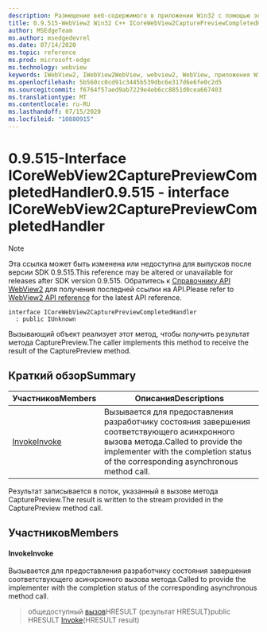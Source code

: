 ```yaml
---
description: Размещение веб-содержимого в приложении Win32 с помощью элемента управления Microsoft Edge WebView2
title: 0.9.515-WebView2 Win32 C++ ICoreWebView2CapturePreviewCompletedHandler
author: MSEdgeTeam
ms.author: msedgedevrel
ms.date: 07/14/2020
ms.topic: reference
ms.prod: microsoft-edge
ms.technology: webview
keywords: IWebView2, IWebView2WebView, webview2, WebView, приложения Win32, Win32, EDGE, ICoreWebView2, ICoreWebView2Controller, элемент управления "веб-браузер", HTML Edge
ms.openlocfilehash: 5b560cc0cd91c3445b539dbc6e317d6e6fe0c2d5
ms.sourcegitcommit: f6764f57aed9ab7229e4eb6cc8851d0cea667403
ms.translationtype: MT
ms.contentlocale: ru-RU
ms.lasthandoff: 07/15/2020
ms.locfileid: "10880915"
---
```

# <span data-ttu-id="404ae-104">0.9.515-Interface ICoreWebView2CapturePreviewCompletedHandler</span><span class="sxs-lookup"><span data-stu-id="404ae-104">0.9.515 - interface ICoreWebView2CapturePreviewCompletedHandler</span></span> 

> [!NOTE]
> <span data-ttu-id="404ae-105">Эта ссылка может быть изменена или недоступна для выпусков после версии SDK 0.9.515.</span><span class="sxs-lookup"><span data-stu-id="404ae-105">This reference may be altered or unavailable for releases after SDK version 0.9.515.</span></span> <span data-ttu-id="404ae-106">Обратитесь к [Справочнику API WebView2](../../../webview2-api-reference.md) для получения последней ссылки на API.</span><span class="sxs-lookup"><span data-stu-id="404ae-106">Please refer to [WebView2 API reference](../../../webview2-api-reference.md) for the latest API reference.</span></span>

```
interface ICoreWebView2CapturePreviewCompletedHandler
  : public IUnknown
```

<span data-ttu-id="404ae-107">Вызывающий объект реализует этот метод, чтобы получить результат метода CapturePreview.</span><span class="sxs-lookup"><span data-stu-id="404ae-107">The caller implements this method to receive the result of the CapturePreview method.</span></span>

## <span data-ttu-id="404ae-108">Краткий обзор</span><span class="sxs-lookup"><span data-stu-id="404ae-108">Summary</span></span>

 <span data-ttu-id="404ae-109">Участников</span><span class="sxs-lookup"><span data-stu-id="404ae-109">Members</span></span>                        | <span data-ttu-id="404ae-110">Описания</span><span class="sxs-lookup"><span data-stu-id="404ae-110">Descriptions</span></span>
--------------------------------|---------------------------------------------
[<span data-ttu-id="404ae-111">Invoke</span><span class="sxs-lookup"><span data-stu-id="404ae-111">Invoke</span></span>](#invoke) | <span data-ttu-id="404ae-112">Вызывается для предоставления разработчику состояния завершения соответствующего асинхронного вызова метода.</span><span class="sxs-lookup"><span data-stu-id="404ae-112">Called to provide the implementer with the completion status of the corresponding asynchronous method call.</span></span>

<span data-ttu-id="404ae-113">Результат записывается в поток, указанный в вызове метода CapturePreview.</span><span class="sxs-lookup"><span data-stu-id="404ae-113">The result is written to the stream provided in the CapturePreview method call.</span></span>

## <span data-ttu-id="404ae-114">Участников</span><span class="sxs-lookup"><span data-stu-id="404ae-114">Members</span></span>

#### <span data-ttu-id="404ae-115">Invoke</span><span class="sxs-lookup"><span data-stu-id="404ae-115">Invoke</span></span> 

<span data-ttu-id="404ae-116">Вызывается для предоставления разработчику состояния завершения соответствующего асинхронного вызова метода.</span><span class="sxs-lookup"><span data-stu-id="404ae-116">Called to provide the implementer with the completion status of the corresponding asynchronous method call.</span></span>

> <span data-ttu-id="404ae-117">общедоступный [вызов](#invoke)HRESULT (результат HRESULT)</span><span class="sxs-lookup"><span data-stu-id="404ae-117">public HRESULT [Invoke](#invoke)(HRESULT result)</span></span>

